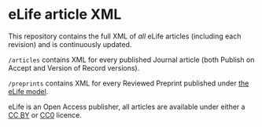 # eLife article XML

This repository contains the full XML of *all* eLife articles (including each revision) and is continuously updated.

`/articles` contains XML for every published Journal article (both Publish on Accept and Version of Record versions).

`/preprints` contains XML for every Reviewed Preprint published under [the eLife model](https://elifesciences.org/about/peer-review).

eLife is an Open Access publisher, all articles are available under either a [CC BY](https://creativecommons.org/licenses/by/4.0/) or [CC0](https://creativecommons.org/publicdomain/zero/1.0/) licence.
